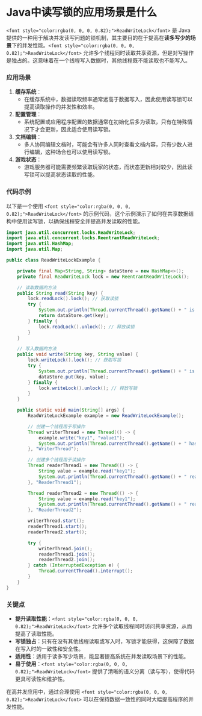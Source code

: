 # Java中读写锁的应用场景是什么

`<font style="color:rgba(0, 0, 0, 0.82);">ReadWriteLock</font>`<font style="color:rgba(0, 0, 0, 0.82);"> 是 Java 提供的一种用于解决并发读写问题的锁机制，其主要目的在于提高在</font>**<font style="color:rgba(0, 0, 0, 0.82);">读多写少的场景</font>**<font style="color:rgba(0, 0, 0, 0.82);">下的并发性能。</font>`<font style="color:rgba(0, 0, 0, 0.82);">ReadWriteLock</font>`<font style="color:rgba(0, 0, 0, 0.82);"> 允许多个线程同时读取共享资源，但是对写操作是独占的。这意味着在一个线程写入数据时，其他线程既不能读取也不能写入。</font>

### <font style="color:rgba(0, 0, 0, 0.82);">应用场景</font>

1. **<font style="color:rgba(0, 0, 0, 0.82);">缓存系统</font>**<font style="color:rgba(0, 0, 0, 0.82);">：</font>
    - <font style="color:rgba(0, 0, 0, 0.82);">在缓存系统中，数据读取频率通常远高于数据写入，因此使用读写锁可以提高读取操作的并发性和效率。</font>
2. **<font style="color:rgba(0, 0, 0, 0.82);">配置管理</font>**<font style="color:rgba(0, 0, 0, 0.82);">：</font>
    - <font style="color:rgba(0, 0, 0, 0.82);">系统配置或应用程序配置的数据通常在初始化后多为读取，只有在特殊情况下才会更新，因此适合使用读写锁。</font>
3. **<font style="color:rgba(0, 0, 0, 0.82);">文档编辑</font>**<font style="color:rgba(0, 0, 0, 0.82);">：</font>
    - <font style="color:rgba(0, 0, 0, 0.82);">多人协同编辑文档时，可能会有许多人同时查看文档内容，只有少数人进行编辑，这种场合也可以使用读写锁。</font>
4. **<font style="color:rgba(0, 0, 0, 0.82);">游戏状态</font>**<font style="color:rgba(0, 0, 0, 0.82);">：</font>
    - <font style="color:rgba(0, 0, 0, 0.82);">游戏服务器可能需要频繁读取玩家的状态，而状态更新相对较少，因此读写锁可以提高状态读取的性能。</font>

### <font style="color:rgba(0, 0, 0, 0.82);">代码示例</font>

<font style="color:rgba(0, 0, 0, 0.82);">以下是一个使用</font><font style="color:rgba(0, 0, 0, 0.82);"> </font>`<font style="color:rgba(0, 0, 0, 0.82);">ReadWriteLock</font>`<font style="color:rgba(0, 0, 0, 0.82);"> </font><font style="color:rgba(0, 0, 0, 0.82);">的示例代码，这个示例演示了如何在共享数据结构中使用读写锁，以确保线程安全并提高并发读取的性能。</font>

```java
import java.util.concurrent.locks.ReadWriteLock;  
import java.util.concurrent.locks.ReentrantReadWriteLock;  
import java.util.HashMap;  
import java.util.Map;  

public class ReadWriteLockExample {  

    private final Map<String, String> dataStore = new HashMap<>();  
    private final ReadWriteLock lock = new ReentrantReadWriteLock();  

    // 读取数据的方法  
    public String read(String key) {  
        lock.readLock().lock(); // 获取读锁  
        try {  
            System.out.println(Thread.currentThread().getName() + " is reading.");  
            return dataStore.get(key);  
        } finally {  
            lock.readLock().unlock(); // 释放读锁  
        }  
    }  

    // 写入数据的方法  
    public void write(String key, String value) {  
        lock.writeLock().lock(); // 获取写锁  
        try {  
            System.out.println(Thread.currentThread().getName() + " is writing.");  
            dataStore.put(key, value);  
        } finally {  
            lock.writeLock().unlock(); // 释放写锁  
        }  
    }  

    public static void main(String[] args) {  
        ReadWriteLockExample example = new ReadWriteLockExample();  

        // 创建一个线程用于写操作  
        Thread writerThread = new Thread(() -> {  
            example.write("key1", "value1");  
            System.out.println(Thread.currentThread().getName() + " has written key1 -> value1");  
        }, "WriterThread");  

        // 创建多个线程用于读操作  
        Thread readerThread1 = new Thread(() -> {  
            String value = example.read("key1");  
            System.out.println(Thread.currentThread().getName() + " read key1 -> " + value);  
        }, "ReaderThread1");  

        Thread readerThread2 = new Thread(() -> {  
            String value = example.read("key1");  
            System.out.println(Thread.currentThread().getName() + " read key1 -> " + value);  
        }, "ReaderThread2");  

        writerThread.start();  
        readerThread1.start();  
        readerThread2.start();  

        try {  
            writerThread.join();  
            readerThread1.join();  
            readerThread2.join();  
        } catch (InterruptedException e) {  
            Thread.currentThread().interrupt();  
        }  
    }  
}
```

### <font style="color:rgba(0, 0, 0, 0.82);">关键点</font>
- **<font style="color:rgba(0, 0, 0, 0.82);">提升读取性能</font>**<font style="color:rgba(0, 0, 0, 0.82);">：</font>`<font style="color:rgba(0, 0, 0, 0.82);">ReadWriteLock</font>`<font style="color:rgba(0, 0, 0, 0.82);"> </font><font style="color:rgba(0, 0, 0, 0.82);">允许多个读取线程同时访问共享资源，从而提高了读取性能。</font>
- **<font style="color:rgba(0, 0, 0, 0.82);">写锁独占</font>**<font style="color:rgba(0, 0, 0, 0.82);">：只有在没有其他线程读取或写入时，写锁才能获得，这保障了数据在写入时的一致性和安全性。</font>
- **<font style="color:rgba(0, 0, 0, 0.82);">适用性</font>**<font style="color:rgba(0, 0, 0, 0.82);">：适用于读多写少场景，能显著提高系统在并发读取场景下的性能。</font>
- **<font style="color:rgba(0, 0, 0, 0.82);">易于使用</font>**<font style="color:rgba(0, 0, 0, 0.82);">：</font>`<font style="color:rgba(0, 0, 0, 0.82);">ReadWriteLock</font>`<font style="color:rgba(0, 0, 0, 0.82);"> </font><font style="color:rgba(0, 0, 0, 0.82);">提供了清晰的语义分离（读与写），使得代码更具可读性和维护性。</font>

<font style="color:rgba(0, 0, 0, 0.82);">在高并发应用中，通过合理使用 </font>`<font style="color:rgba(0, 0, 0, 0.82);">ReadWriteLock</font>`<font style="color:rgba(0, 0, 0, 0.82);"> 可以在保持数据一致性的同时大幅提高程序的并发性能。</font>
